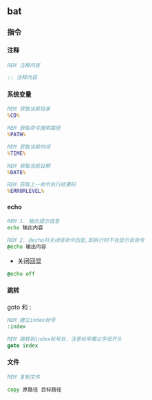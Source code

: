 <!--
 * @Description: 
 * @Version: 1.0
 * @Author: DaLao
 * @Email: dalao_li@163.com
 * @Date: 2021-10-26 22:19:58
 * @LastEditors: DaLao
 * @LastEditTime: 2022-07-01 22:39:06
-->

## bat


### 指令


#### 注释


```bat
REM 注释内容

:: 注释内容
```



#### 系统变量


```bat
REM 获取当前目录
%CD%

REM 获取命令搜索路径
%PATH%

REM 获取当前时间
%TIME%

REM 获取当前日期
%DATE%

REM 获取上一命令执行结果码
%ERRORLEVEL% 
```



#### echo


```bat
REM 1. 输出提示信息
echo 输出内容

REM 2. @echo将关闭该命令回显,即执行时不会显示该命令
@echo 输出内容
```

- 关闭回显

```bat
@echo off
```



#### 跳转

goto 和 :


```bat
REM 建立index标号
:index

REM 跳转到index标号处，注意标号需以字母开头
goto index
```



#### 文件


```bat
REM 复制文件

copy 原路径 目标路径
```
